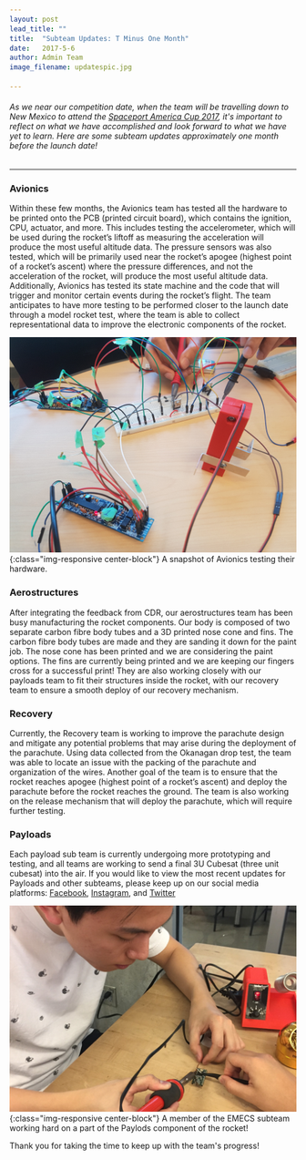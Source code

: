 ```yaml
---
layout: post
lead_title: ""
title:  "Subteam Updates: T Minus One Month"
date:   2017-5-6
author:	Admin Team
image_filename:	updatespic.jpg

---
```

<h6>As we near our competition date, when the team will be travelling down to New Mexico to attend the <a href = "http://www.soundingrocket.org/2017-irec.html" target="_blank">Spaceport America Cup 2017</a>, it's important to reflect on what we have accomplished and look forward to what we have yet to learn. Here are some subteam updates approximately one month before the launch date!</h6>

---

<h3>Avionics</h3>

 Within these few months, the Avionics team has tested all the hardware to be printed onto the PCB (printed circuit board), which contains the ignition, CPU, actuator, and more. This includes testing the accelerometer, which will be used during the rocket’s liftoff as measuring the acceleration will produce the most useful altitude data. The pressure sensors was also tested, which will be primarily used near the rocket’s apogee (highest point of a rocket’s ascent) where the pressure differences, and not the acceleration of the rocket, will produce the most useful altitude data. Additionally, Avionics has tested its state machine and the code that will trigger and monitor certain events during the rocket’s flight. The team anticipates to have more testing to be performed closer to the launch date through a model rocket test, where the team is able to collect representational data to improve the electronic components of the rocket. 


![photo](/images/blog/avionicsprogress.jpg){:class="img-responsive center-block"}
<span class="small">A snapshot of Avionics testing their hardware.</span>


<h3>Aerostructures</h3>

After integrating the feedback from CDR, our aerostructures team has been busy manufacturing the rocket components. Our body is composed of two separate carbon fibre body tubes and a 3D printed nose cone and fins. The carbon fibre body tubes are made and they are sanding it down for the paint job. The nose cone has been printed and we are considering the paint options. The fins are currently being printed and we are keeping our fingers cross for a successful print! They are also working closely with our payloads team to fit their structures inside the rocket, with our recovery team to ensure a smooth deploy of our recovery mechanism.

<h3>Recovery</h3>

Currently, the Recovery team is working to improve the parachute design and mitigate any potential problems that may arise during the deployment of the parachute. Using data collected from the Okanagan drop test, the team was able to locate an issue with the packing of the parachute and organization of the wires. Another goal of the team is to ensure that the rocket reaches apogee (highest point of a rocket’s ascent) and deploy the parachute before the rocket reaches the ground. The team is also working on the release mechanism that will deploy the parachute, which will require further testing.

<h3>Payloads</h3>

Each payload sub team is currently undergoing more prototyping and testing, and all teams are working to send a final 3U Cubesat (three unit cubesat) into the air. If you would like to view the most recent updates for Payloads and other subteams, please keep up on our social media platforms: <a href = "https://www.facebook.com/ubcrocket" target="_blank">Facebook</a>, <a href = "https://www.instagram.com/ubcrocket" target="_blank">Instagram</a>, and <a href = "https://www.twitter.com/ubcrocket" target="_blank">Twitter</a>

![photo](/images/blog/Payloads1.jpg){:class="img-responsive center-block"}
<span class="small">A member of the EMECS subteam working hard on a part of the Paylods component of the rocket!</span>


Thank you for taking the time to keep up with the team's progress!